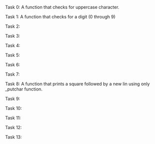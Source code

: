 Task 0: A function that checks for uppercase character.

Task 1: A function that checks for a digit (0 through 9)

Task 2: 

Task 3: 

Task 4:

Task 5:

Task 6:

Task 7:

Task 8: A function that prints a square followed by a new lin using only _putchar function.

Task 9: 

Task 10: 

Task 11: 

Task 12: 

Task 13: 
